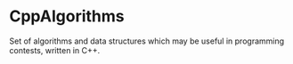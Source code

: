 CppAlgorithms
=============

Set of algorithms and data structures which may be useful in programming contests, written in C++.

